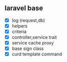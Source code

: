 ## laravel base

- [x] log (request,db)
- [x] helpers
- [x] criteria
- [x] controller,service trait
- [x] service cache proxy
- [x] base sign class
- [x] curd template command